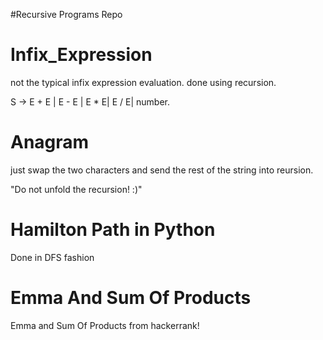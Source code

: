
#Recursive Programs Repo

# Infix_Expression

not the typical infix expression evaluation.
done using recursion.

S -> E + E | E - E | E * E| E / E| number.


# Anagram

just swap the two characters and send the rest of the string into reursion.

 "Do not unfold the recursion! :)"
 
 # Hamilton Path in Python
 
 Done in DFS fashion

# Emma And Sum Of Products 

Emma and Sum Of Products from hackerrank!

